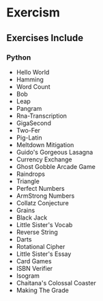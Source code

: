 # Exercism

## Exercises Include

### Python
- Hello World
- Hamming
- Word Count
- Bob
- Leap
- Pangram
- Rna-Transcription
- GigaSecond
- Two-Fer
- Pig-Latin
- Meltdown Mitigation
- Guido's Gorgeous Lasagna
- Currency Exchange
- Ghost Gobble Arcade Game
- Raindrops
- Triangle
- Perfect Numbers
- ArmStrong Numbers
- Collatz Conjecture
- Grains
- Black Jack
- Little Sister's Vocab
- Reverse String
- Darts
- Rotational Cipher
- Little Sister's Essay
- Card Games
- ISBN Verifier
- Isogram
- Chaitana's Colossal Coaster
- Making The Grade
